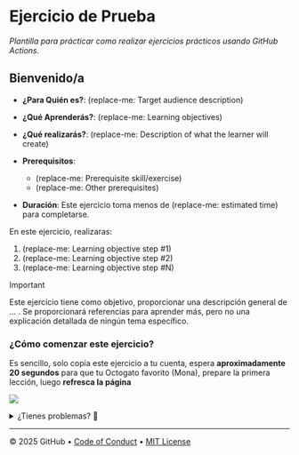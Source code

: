 # Ejercicio de Prueba

_Plantilla para prácticar como realizar ejercicios prácticos usando GitHub Actions._

## Bienvenido/a

- **¿Para Quién es?**: (replace-me: Target audience description)
- **¿Qué Aprenderás?**: (replace-me: Learning objectives)
- **¿Qué realizarás?**: (replace-me: Description of what the learner will create)
- **Prerequisitos**:
  - (replace-me: Prerequisite skill/exercise)
  - (replace-me: Other prerequisites)

- **Duración**: Este ejercicio toma menos de (replace-me: estimated time) para completarse.

En este ejercicio, realizaras:

1. (replace-me: Learning objective step #1)
1. (replace-me: Learning objective step #2)
1. (replace-me: Learning objective step #N)

> [!IMPORTANT]
> Este ejercicio tiene como objetivo, proporcionar una descripción general de ... .
> Se proporcionará referencias para aprender más, pero no una explicación detallada de ningún tema específico.

### ¿Cómo comenzar este ejercicio?

Es sencillo, solo copia este ejercicio a tu cuenta, espera **aproximadamente 20 segundos** para que tu Octogato favorito (Mona), prepare la primera lección, luego **refresca la página**
<!--  (replace-me: Make sure to edit the URL with proper template_owner, template_name, repo name and description)  -->
[![](https://img.shields.io/badge/Copiar%20Ejercicio-%E2%86%92-1f883d?style=for-the-badge&logo=github&labelColor=197935)](https://github.com/new?template_owner=skills&template_name=exercise-template&owner=%40me&name=skills-<replace-me>&description=Exercise:+Replace+me&visibility=public)

<details>
<summary>¿Tienes problemas? 🤷</summary><br/>

Cuando hagas una copia del ejercicio, se recomienda la siguiente configuración:

-  Para el propietario, selecciona tu cuenta personal o una organización para hostear el repositorio.

- Se recomienda crear un repositorio público, debido a que los repositorios privados consumen minutios de Actions.

Si este ejericio no esta listo en 20 segundos, por favor revisa la pestaña [Actions](../../actions) .

- Revisa si ves algun Job que se este ejecutando. Algunas veces simplemente toma algo mas de tiempo.

- Si la página muestra un Job fallido, pro favor crea un issue. ¡Genial haz encontrado un bug! 🐛

</details>

---

&copy; 2025 GitHub &bull; [Code of Conduct](https://www.contributor-covenant.org/version/2/1/code_of_conduct/code_of_conduct.md) &bull; [MIT License](https://gh.io/mit)

